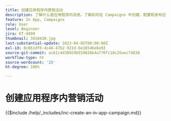 ```yaml
---
title: 创建应用程序内营销活动
description: 了解什么是应用程序内消息。了解如何在 Campaigns 中创建、配置和发布应用程序内消息。
feature: In App, Campaigns
role: User
level: Beginner
jira: KT-9499
thumbnail: 3410430.jpg
last-substantial-update: 2023-04-05T00:00:00Z
exl-id: 8c061df6-4c46-47b2-921d-6e16546e6e93
source-git-commit: ac61c4d30929b559826b4a770fc10c26aec74830
workflow-type: ht
source-wordcount: '25'
ht-degree: 100%

---
```


# 创建应用程序内营销活动

{{$include /help/_includes/inc-create-an-in-app-campaign.md}}
